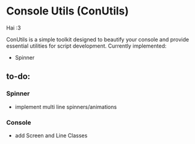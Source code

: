 # Console Utils (ConUtils)

Hai :3 

ConUtils is a simple toolkit designed to beautify your console and provide essential utilities for script development.
Currently implemented:

- Spinner

## to-do:
### Spinner

- implement multi line spinners/animations
### Console

- add Screen and Line Classes